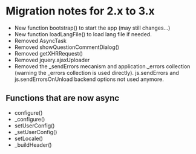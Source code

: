# Migration notes for 2.x to 3.x

- New function bootstrap() to start the app (may still changes...)
- New function loadLangFile() to load lang file if needed.
- Removed AsyncTask
- Removed showQuestionCommentDialog()
- Removed getXHRRequest()
- Removed jquery.ajaxUploader
- Removed the _sendErrors mecanism and application._errors collection (warning the _errors collection is used directly).  js.sendErrors and js.sendErrorsOnUnload backend options not used anymore.

## Functions that are now async

- configure()
- _configure()
- setUserConfig()
- _setUserConfig()
- setLocale()
- _buildHeader()
